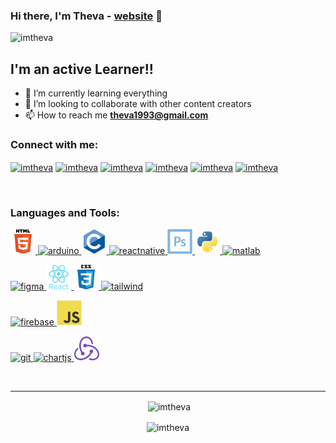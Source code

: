 ### Hi there, I'm Theva - [website] 👋
<p align="left"> <img src="https://komarev.com/ghpvc/?username=imtheva&label=Profile%20views&color=0e75b6&style=flat" alt="imtheva" /> </p>

<!-- [![Twitter Follow](https://img.shields.io/twitter/follow/imtheva?color=1DA1F2&logo=twitter&style=for-the-badge)](https://twitter.com/intent/follow?original_referer=https%3A%2F%2Fgithub.com%2Fimtheva&screen_name=imtheva) -->

## I'm an active Learner!!

- 🌱 I’m currently learning everything
- 👯 I’m looking to collaborate with other content creators
- 📫 How to reach me **theva1993@gmail.com** 


### Connect with me:

<p align="left">
<a href="https://bit.ly/thevapweb" target="blank"><img align="center" src="https://www.freeiconspng.com/thumbs/website-icon/website-icon-11.png" alt="imtheva" height="40" width="40" /></a>
<a href="https://twitter.com/imtheva" target="blank"><img align="center" src="https://raw.githubusercontent.com/rahuldkjain/github-profile-readme-generator/master/src/images/icons/Social/twitter.svg" alt="imtheva" height="30" width="40" /></a>
<a href="https://linkedin.com/in/imtheva" target="blank"><img align="center" src="https://raw.githubusercontent.com/rahuldkjain/github-profile-readme-generator/master/src/images/icons/Social/linked-in-alt.svg" alt="imtheva" height="30" width="40" /></a>
<a href="https://stackoverflow.com/users/imtheva" target="blank"><img align="center" src="https://raw.githubusercontent.com/rahuldkjain/github-profile-readme-generator/master/src/images/icons/Social/stack-overflow.svg" alt="imtheva" height="30" width="40" /></a>
<a href="https://fb.com/imtheva" target="blank"><img align="center" src="https://raw.githubusercontent.com/rahuldkjain/github-profile-readme-generator/master/src/images/icons/Social/facebook.svg" alt="imtheva" height="30" width="40" /></a>
<a href="https://instagram.com/imtheva" target="blank"><img align="center" src="https://raw.githubusercontent.com/rahuldkjain/github-profile-readme-generator/master/src/images/icons/Social/instagram.svg" alt="imtheva" height="30" width="40" /></a>
</p>

<br />

### Languages and Tools:


<p align="left"> 
<a href="https://www.w3.org/html/" target="_blank"> <img src="https://raw.githubusercontent.com/devicons/devicon/master/icons/html5/html5-original-wordmark.svg" alt="html5" width="40" height="40"/> </a> 
<a href="https://www.arduino.cc/" target="_blank"> <img src="https://cdn.worldvectorlogo.com/logos/arduino-1.svg" alt="arduino" width="40" height="40"/> </a> 
<a href="https://www.cprogramming.com/" target="_blank"> <img src="https://raw.githubusercontent.com/devicons/devicon/master/icons/c/c-original.svg" alt="c" width="40" height="40"/> </a> 
<a href="https://www.solidworks.com" target="_blank"> <img src="https://encrypted-tbn0.gstatic.com/images?q=tbn:ANd9GcSPUZQTBtHZH4llZ-sc-K3viRqZyxcW6SlJ8g&usqp=CAU" alt="reactnative" width="40" height="40"/> </a>
<a href="https://www.photoshop.com/en" target="_blank"> <img src="https://raw.githubusercontent.com/devicons/devicon/master/icons/photoshop/photoshop-line.svg" alt="photoshop" width="40" height="40"/> </a> 
<a href="https://www.python.org" target="_blank"> <img src="https://raw.githubusercontent.com/devicons/devicon/master/icons/python/python-original.svg" alt="python" width="40" height="40"/> </a> 
<a href="https://www.mathworks.com/" target="_blank"> <img src="https://upload.wikimedia.org/wikipedia/commons/2/21/Matlab_Logo.png" alt="matlab" width="40" height="40"/> </a>  


<a href="https://www.figma.com/" target="_blank"> <img src="https://www.vectorlogo.zone/logos/figma/figma-icon.svg" alt="figma" width="40" height="40"/> </a> 
<a href="https://reactjs.org/" target="_blank"> 
<img src="https://raw.githubusercontent.com/devicons/devicon/master/icons/react/react-original-wordmark.svg" alt="react" width="40" height="40"/> </a> 
<a href="https://www.w3schools.com/css/" target="_blank"> <img src="https://raw.githubusercontent.com/devicons/devicon/master/icons/css3/css3-original-wordmark.svg" alt="css3" width="40" height="40"/> </a> 
<a href="https://tailwindcss.com/" target="_blank"> <img src="https://www.vectorlogo.zone/logos/tailwindcss/tailwindcss-icon.svg" alt="tailwind" width="40" height="40"/> </a>

<a href="https://firebase.google.com/" target="_blank"> <img src="https://www.vectorlogo.zone/logos/firebase/firebase-icon.svg" alt="firebase" width="40" height="40"/> </a> 
<a href="https://developer.mozilla.org/en-US/docs/Web/JavaScript" target="_blank"> <img src="https://raw.githubusercontent.com/devicons/devicon/master/icons/javascript/javascript-original.svg" alt="javascript" width="40" height="40"/> </a> 

<a href="https://git-scm.com/" target="_blank"> <img src="https://www.vectorlogo.zone/logos/git-scm/git-scm-icon.svg" alt="git" width="40" height="40"/> </a> 
<a href="https://www.chartjs.org" target="_blank"> <img src="https://www.chartjs.org/media/logo-title.svg" alt="chartjs" width="40" height="40"/> </a> 
<a href="https://redux.js.org" target="_blank"> <img src="https://raw.githubusercontent.com/devicons/devicon/master/icons/redux/redux-original.svg" alt="redux" width="40" height="40"/> </a> 
</p>





<br/>

---
<!--START_SECTION:activity-->



  <!-- <p><img align="left" src="https://github-readme-stats.vercel.app/api/top-langs?username=imtheva&show_icons=true&locale=en&layout=compact" alt="imtheva" /></p> -->

<p align="center">&nbsp;<img align="center" src="https://github-readme-stats.vercel.app/api?username=imtheva&show_icons=true&locale=en" alt="imtheva" /></p>

<p align="center"><img align="center" src="https://github-readme-streak-stats.herokuapp.com/?user=imtheva&" alt="imtheva" /></p>


[website]: https://bit.ly/thevapweb

